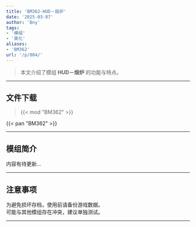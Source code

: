 ```yaml
---
title: 'BM362-HUD－熔炉'
date: '2025-03-07'
author: 'Bny'
tags:
- '模组'
- '美化'
aliases:
- 'BM362'
url: '/p/804/'
---
```


> 本文介绍了模组 **HUD－熔炉** 的功能与特点。

---

## 文件下载  

> {{< mod "BM362" >}}  

{{< pan "BM362" >}}  

---

## 模组简介

>  
内容有待更新...  

---

## 注意事项

>  
为避免损坏存档，使用前请备份游戏数据。  
可能与其他模组存在冲突，建议单独测试。  

---

